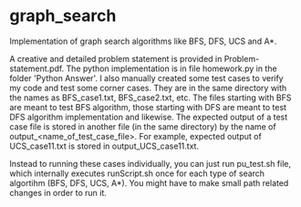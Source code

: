 # graph_search
Implementation of graph search algorithms like BFS, DFS, UCS and A*.

A creative and detailed problem statement is provided in Problem-statement.pdf. The python implementation is in file homework.py in the folder 'Python Answer'.
I also manually created some test cases to verify my code and test some corner cases. They are in the same directory with the names as BFS_case1.txt, BFS_case2.txt, etc. The files starting with BFS are meant to test BFS algorithm, those starting with DFS are meant to test DFS algorithm implementation and likewise. The expected output of a test case file is stored in another file (in the same directory) by the name of output_<name_of_test_case_file>. For example, expected output of UCS_case11.txt is stored in output_UCS_case11.txt.

Instead to running these cases individually, you can just run pu_test.sh file, which internally executes runScript.sh once for each type of search algortihm (BFS, DFS, UCS, A*). You might have to make small path related changes in order to run it.
